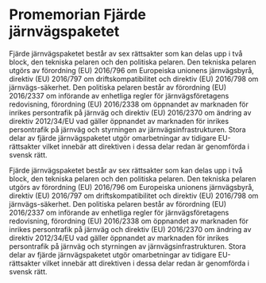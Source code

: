 # Promemorian Fjärde järnvägspaketet

Fjärde järnvägspaketet består av sex rättsakter som kan delas upp i två block, den tekniska pelaren och den politiska pelaren. Den tekniska pelaren utgörs av förordning (EU) 2016/796 om Europeiska unionens järnvägsbyrå, direktiv (EU) 2016/797 om driftskompatibilitet och direktiv (EU) 2016/798 om järnvägs-säkerhet. Den politiska pelaren består av förordning (EU) 2016/2337 om införande av enhetliga regler för järnvägsföretagens redovisning, förordning (EU) 2016/2338 om öppnandet av marknaden för inrikes persontrafik på järnväg och direktiv (EU) 2016/2370 om ändring av direktiv 2012/34/EU vad gäller öppnandet av marknaden för inrikes persontrafik på järnväg och styrningen av järnvägsinfrastrukturen. Stora delar av fjärde järnvägspaketet utgör omarbetningar av tidigare EU-rättsakter vilket innebär att direktiven i dessa delar redan är genomförda i svensk rätt.

Fjärde järnvägspaketet består av sex rättsakter som kan delas upp i två block, den tekniska pelaren och den politiska pelaren. Den tekniska pelaren utgörs av förordning (EU) 2016/796 om Europeiska unionens järnvägsbyrå, direktiv (EU) 2016/797 om driftskompatibilitet och direktiv (EU) 2016/798 om järnvägs-säkerhet. Den politiska pelaren består av förordning (EU) 2016/2337 om införande av enhetliga regler för järnvägsföretagens redovisning, förordning (EU) 2016/2338 om öppnandet av marknaden för inrikes persontrafik på järnväg och direktiv (EU) 2016/2370 om ändring av direktiv 2012/34/EU vad gäller öppnandet av marknaden för inrikes persontrafik på järnväg och styrningen av järnvägsinfrastrukturen. Stora delar av fjärde järnvägspaketet utgör omarbetningar av tidigare EU-rättsakter vilket innebär att direktiven i dessa delar redan är genomförda i svensk rätt.
